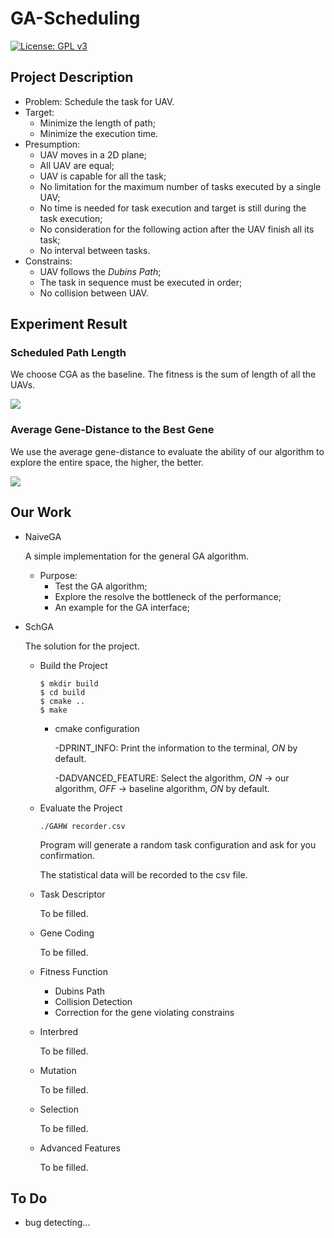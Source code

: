 # GA-Scheduling
[![License: GPL v3](https://img.shields.io/badge/License-GPLv3-blue.svg)](https://www.gnu.org/licenses/gpl-3.0)

## Project Description
- Problem:
  Schedule the task for UAV.
- Target:
  - Minimize the length of path;
  - Minimize the execution time.
- Presumption:
  - UAV moves in a 2D plane;
  - All UAV are equal;
  - UAV is capable for all the task;
  - No limitation for the maximum number of tasks executed by a single UAV;
  - No time is needed for task execution and target is still during the task execution;
  - No consideration for the following action after the UAV finish all its task;
  - No interval between tasks.
- Constrains:
  - UAV follows the *Dubins Path*;
  - The task in sequence must be executed in order;
  - No collision between UAV.
  
## Experiment Result

### Scheduled Path Length

We choose CGA as the baseline. The fitness is the sum of length of all the UAVs.

![](https://github.com/AlbertYoung0112/GA-Scheduling/blob/master/Shortest%20Total%20Flight%20Distance.png?raw=true)

### Average Gene-Distance to the Best Gene

We use the average gene-distance to evaluate the ability of our algorithm to explore the entire space, the higher, the better.

![](https://github.com/AlbertYoung0112/GA-Scheduling/blob/master/Average%20Differences%20to%20the%20Best%20Solution.png?raw=true)

## Our Work
- NaiveGA
  
  A simple implementation for the general GA algorithm.
  - Purpose:
    - Test the GA algorithm;
    - Explore the resolve the bottleneck of the performance;
    - An example for the GA interface;
- SchGA

  The solution for the project.
  - Build the Project
      
        $ mkdir build 
        $ cd build
        $ cmake ..
        $ make
    - cmake configuration
        
      -DPRINT_INFO: Print the information to the terminal, *ON* by default.

      -DADVANCED_FEATURE: Select the algorithm, *ON* -> our algorithm, *OFF* -> baseline algorithm, *ON* by default.
  - Evaluate the Project
  
        ./GAHW recorder.csv
    Program will generate a random task configuration and ask for you confirmation. 
    
    The statistical data will be recorded to the csv file.

  - Task Descriptor

    To be filled.
  - Gene Coding

    To be filled.
  - Fitness Function
    - Dubins Path
    - Collision Detection
    - Correction for the gene violating constrains
  - Interbred

    To be filled.
  - Mutation

    To be filled.
  - Selection

    To be filled.
  - Advanced Features

    To be filled.

## To Do
- bug detecting...
